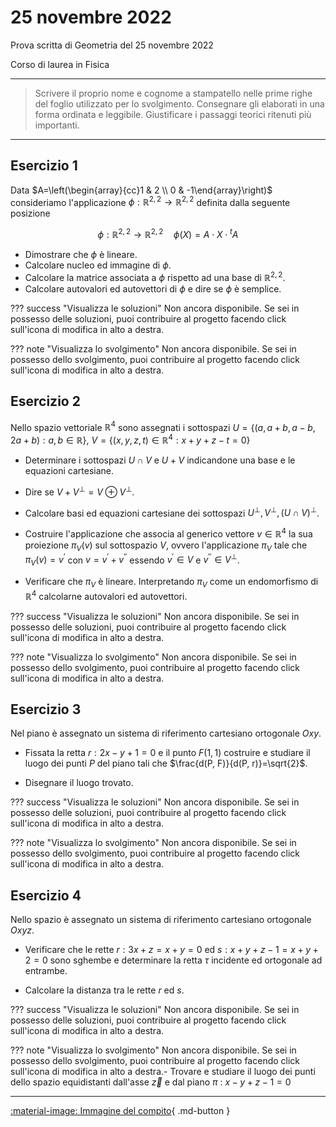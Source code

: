 # 25 novembre 2022

Prova scritta di Geometria del 25 novembre 2022

Corso di laurea in Fisica

---

> Scrivere il proprio nome e cognome a stampatello nelle prime righe del foglio utilizzato per lo svolgimento. Consegnare gli elaborati in una forma ordinata e leggibile. Giustificare i passaggi teorici ritenuti più importanti.

---

## Esercizio 1
Data $A=\left(\begin{array}{cc}1 & 2 \\ 0 & -1\end{array}\right)$
consideriamo l'applicazione
$\phi: \mathbb{R}^{2,2} \rightarrow \mathbb{R}^{2,2}$ definita dalla
seguente posizione

$$\phi: \mathbb{R}^{2,2} \rightarrow \mathbb{R}^{2,2} \quad \phi(X)=A \cdot X \cdot{ }^{t} A$$

- Dimostrare che $\phi$ è lineare.
- Calcolare nucleo ed immagine di $\phi$.
- Calcolare la matrice associata a $\phi$ rispetto ad una base di $\mathbb{R}^{2,2}$.
- Calcolare autovalori ed autovettori di $\phi$ e dire se $\phi$ è
semplice.

??? success "Visualizza le soluzioni"
    Non ancora disponibile. Se sei in possesso delle soluzioni, puoi contribuire al progetto facendo click sull'icona di modifica in alto a destra.

??? note "Visualizza lo svolgimento"
    Non ancora disponibile. Se sei in possesso dello svolgimento, puoi contribuire al progetto facendo click sull'icona di modifica in alto a destra.

## Esercizio 2

Nello spazio vettoriale $\mathbb{R}^{4}$ sono assegnati i sottospazi
$U=\{(a, a+b, a-b, 2 a+b): a, b \in \mathbb{R}\}$,
$V=\left\{(x, y, z, t) \in \mathbb{R}^{4}: x+y+z-t=0\right\}$

- Determinare i sottospazi $U \cap V$ e $U+V$ indicandone una base e le equazioni cartesiane.

- Dire se $V+V^{\perp}=V \oplus V^{\perp}$.

- Calcolare basi ed equazioni cartesiane dei sottospazi $U^{\perp}, V^{\perp},(U \cap V)^{\perp}$.

- Costruire l'applicazione che associa al generico vettore $v \in \mathbb{R}^{4}$ la sua proiezione $\pi_{V}(v)$ sul sottospazio $V$, ovvero l'applicazione $\pi_{V}$ tale che $\pi_{V}(v)=v^{\prime}$ con $v=v^{\prime}+v^{\prime \prime}$ essendo $v^{\prime} \in V$ e $v^{\prime \prime} \in V^{\perp}$.

- Verificare che $\pi_{V}$ è lineare. Interpretando $\pi_{V}$ come un endomorfismo di $\mathbb{R}^{4}$ calcolarne autovalori ed autovettori.

??? success "Visualizza le soluzioni"
    Non ancora disponibile. Se sei in possesso delle soluzioni, puoi contribuire al progetto facendo click sull'icona di modifica in alto a destra.

??? note "Visualizza lo svolgimento"
    Non ancora disponibile. Se sei in possesso dello svolgimento, puoi contribuire al progetto facendo click sull'icona di modifica in alto a destra.

## Esercizio 3

Nel piano è assegnato un sistema di riferimento cartesiano ortogonale
$O x y$.

- Fissata la retta $r: 2 x-y+1=0$ e il punto $F(1,1)$ costruire e studiare il luogo dei punti $P$ del piano tali che $\frac{d(P, F)}{d(P, r)}=\sqrt{2}$.

- Disegnare il luogo trovato.

??? success "Visualizza le soluzioni"
    Non ancora disponibile. Se sei in possesso delle soluzioni, puoi contribuire al progetto facendo click sull'icona di modifica in alto a destra.

??? note "Visualizza lo svolgimento"
    Non ancora disponibile. Se sei in possesso dello svolgimento, puoi contribuire al progetto facendo click sull'icona di modifica in alto a destra.

## Esercizio 4

Nello spazio è assegnato un sistema di riferimento cartesiano ortogonale
$O x y z$.

- Verificare che le rette $r: 3 x+z=x+y=0$ ed $s: x+y+z-1=x+y+2=0$ sono sghembe e determinare la retta $\tau$ incidente ed ortogonale ad entrambe.

- Calcolare la distanza tra le rette $r$ ed $s$.


??? success "Visualizza le soluzioni"
    Non ancora disponibile. Se sei in possesso delle soluzioni, puoi contribuire al progetto facendo click sull'icona di modifica in alto a destra.

??? note "Visualizza lo svolgimento"
    Non ancora disponibile. Se sei in possesso dello svolgimento, puoi contribuire al progetto facendo click sull'icona di modifica in alto a destra.- Trovare e studiare il luogo dei punti dello spazio equidistanti dall'asse $\vec{z}$ e dal piano $\pi$ : $x-y+z-1=0$

---

[:material-image: Immagine del compito](img/2022-11-25.jpg){ .md-button }